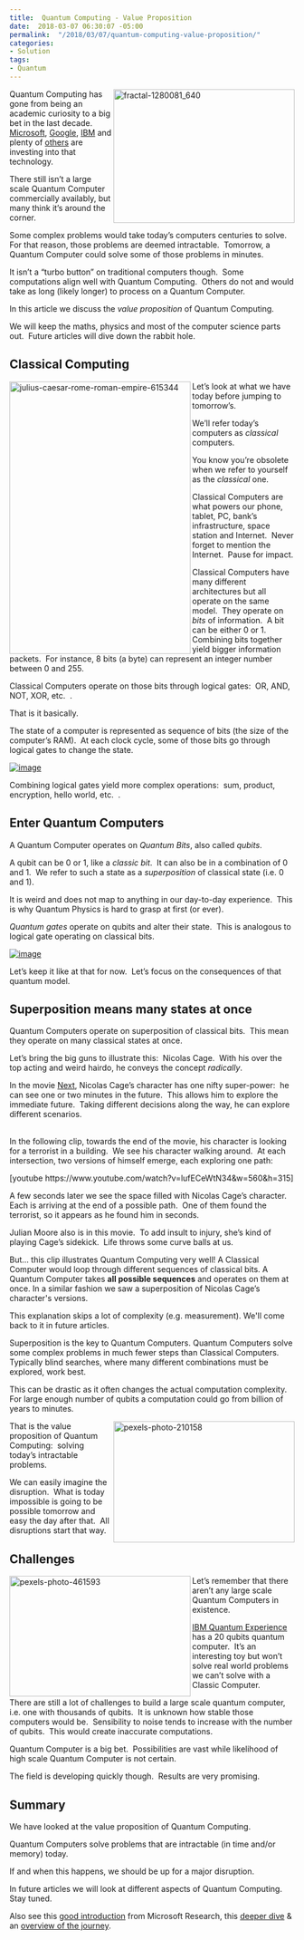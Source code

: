 ```yaml
---
title:  Quantum Computing - Value Proposition
date:  2018-03-07 06:30:07 -05:00
permalink:  "/2018/03/07/quantum-computing-value-proposition/"
categories:
- Solution
tags:
- Quantum
---
```

<p><a href="http://vincentlauzon.files.wordpress.com/2018/03/fractal-1280081_640.jpg"><img width="320" height="236" title="fractal-1280081_640" align="right" style="border:0 currentcolor;border-image:none;float:right;display:inline;background-image:none;" alt="fractal-1280081_640" src="http://vincentlauzon.files.wordpress.com/2018/03/fractal-1280081_640_thumb.jpg" border="0" /></a></p><p>Quantum Computing has gone from being an academic curiosity to a big bet in the last decade.&nbsp; <a href="http://www.zdnet.com/article/microsofts-next-big-bet-clue-its-just-hired-four-top-quantum-computing-scientists/">Microsoft</a>, <a href="https://www.ft.com/content/4b40be6c-0181-11e8-9650-9c0ad2d7c5b5">Google</a>, <a href="https://arstechnica.com/science/2016/05/how-ibms-new-five-qubit-universal-quantum-computer-works/">IBM</a> and plenty of <a href="https://quantumcomputingreport.com/players/public-companies/">others</a> are investing into that technology.</p><p>There still isn’t a large scale Quantum Computer commercially availably, but many think it’s around the corner.</p><p>Some complex problems would take today’s computers centuries to solve.&nbsp; For that reason, those problems are deemed intractable.&nbsp; Tomorrow, a Quantum Computer could solve some of those problems in minutes.</p><p>It isn’t a “turbo button” on traditional computers though.&nbsp; Some computations align well with Quantum Computing.&nbsp; Others do not and would take as long (likely longer) to process on a Quantum Computer.</p><p>In this article we discuss the <em>value proposition</em> of Quantum Computing.</p><p>We will keep the maths, physics and most of the computer science parts out.&nbsp; Future articles will dive down the rabbit hole.</p><h2>Classical Computing</h2><p><a href="http://vincentlauzon.files.wordpress.com/2018/03/julius-caesar-rome-roman-empire-615344.jpg"><img width="320" height="481" title="julius-caesar-rome-roman-empire-615344" align="left" style="border:0 currentcolor;border-image:none;float:left;display:inline;background-image:none;" alt="julius-caesar-rome-roman-empire-615344" src="http://vincentlauzon.files.wordpress.com/2018/03/julius-caesar-rome-roman-empire-615344_thumb.jpg" border="0" /></a>Let’s look at what we have today before jumping to tomorrow’s.</p><p>We’ll refer today’s computers as <em>classical</em> computers.</p><p>You know you’re obsolete when we refer to yourself as the <em>classical </em>one.</p><p>Classical Computers are what powers our phone, tablet, PC, bank’s infrastructure, space station and Internet.&nbsp; Never forget to mention the Internet.&nbsp; Pause for impact.</p><p>Classical Computers have many different architectures but all operate on the same model.&nbsp; They operate on <em>bits</em> of information.&nbsp; A bit can be either 0 or 1.&nbsp; Combining bits together yield bigger information packets.&nbsp; For instance, 8 bits (a byte) can represent an integer number between 0 and 255.</p><p>Classical Computers operate on those bits through logical gates:&nbsp; OR, AND, NOT, XOR, etc.&nbsp; .</p><p>That is it basically.</p><p>The state of a computer is represented as sequence of bits (the size of the computer’s RAM).&nbsp; At each clock cycle, some of those bits go through logical gates to change the state.</p><p><a href="http://vincentlauzon.files.wordpress.com/2018/03/image3.png"><img title="image" style="border:0 currentcolor;border-image:none;display:inline;background-image:none;" alt="image" src="http://vincentlauzon.files.wordpress.com/2018/03/image_thumb3.png" border="0" /></a></p><p>Combining logical gates yield more complex operations:&nbsp; sum, product, encryption, hello world, etc.&nbsp; .</p><h2>Enter Quantum Computers</h2><p>A Quantum Computer operates on <em>Quantum Bits</em>, also called <em>qubits</em>.</p><p>A qubit can be 0 or 1, like a <em>classic bit</em>.&nbsp; It can also be in a combination of 0 and 1.&nbsp; We refer to such a state as a <em>superposition</em> of classical state (i.e. 0 and 1).</p><p>It is weird and does not map to anything in our day-to-day experience.&nbsp; This is why Quantum Physics is hard to grasp at first (or ever).</p><p><em>Quantum gates </em>operate on qubits and alter their state.&nbsp; This is analogous to logical gate operating on classical bits.</p><p><a href="http://vincentlauzon.files.wordpress.com/2018/03/image5.png"><img title="image" style="border:0 currentcolor;border-image:none;display:inline;background-image:none;" alt="image" src="http://vincentlauzon.files.wordpress.com/2018/03/image_thumb5.png" border="0" /></a></p><p>
Let’s keep it like at that for now.&nbsp; Let’s focus on the consequences of that quantum model.</p><h2>Superposition means many states at once</h2><p>Quantum Computers operate on superposition of classical bits.&nbsp; This mean they operate on many classical states at once.</p><p>Let’s bring the big guns to illustrate this:&nbsp; Nicolas Cage.&nbsp; With his over the top acting and weird hairdo, he conveys the concept <em>radically</em>.</p><p>In the movie <a href="https://en.wikipedia.org/wiki/Next_(2007_film)">Next</a>, Nicolas Cage’s character has one nifty super-power:&nbsp; he can see one or two minutes in the future.&nbsp; This allows him to explore the immediate future.&nbsp; Taking different decisions along the way, he can explore different scenarios.</p><p><br />
In the following clip, towards the end of the movie, his character is looking for a terrorist in a building.&nbsp; We see his character walking around.&nbsp; At each intersection, two versions of himself emerge, each exploring one path:</p><p>[youtube https://www.youtube.com/watch?v=lufECeWtN34&amp;w=560&amp;h=315]
</p>
<p>A few seconds later we see the space filled with Nicolas Cage’s character.&nbsp; Each is arriving at the end of a possible path.&nbsp; One of them found the terrorist, so it appears as he found him in seconds.</p><p>Julian Moore also is in this movie.&nbsp; To add insult to injury, she’s kind of playing Cage’s sidekick.&nbsp; Life throws some curve balls at us.</p><p>But… this clip illustrates Quantum Computing very well! A Classical Computer would loop through different sequences of classical bits. A Quantum Computer takes <strong>all possible sequences</strong> and operates on them at once. In a similar fashion we saw a superposition of Nicolas Cage’s character's versions.</p><p></p><p>This explanation skips a lot of complexity (e.g. measurement). We'll come back to it in future articles.</p><p>Superposition is the key to Quantum Computers. Quantum Computers solve some complex problems in much fewer steps than Classical Computers. Typically blind searches, where many different combinations must be explored, work best.<br /></p>
<p>This can be drastic as it often changes the actual computation complexity.&nbsp; For large enough number of qubits a computation could go from billion of years to minutes.</p><p><a href="http://vincentlauzon.files.wordpress.com/2018/03/pexels-photo-2101581.jpg"><img width="320" height="214" title="pexels-photo-210158" align="right" style="border:0 currentcolor;border-image:none;float:right;display:inline;background-image:none;" alt="pexels-photo-210158" src="http://vincentlauzon.files.wordpress.com/2018/03/pexels-photo-210158_thumb1.jpg" border="0" /></a>That is the value proposition of Quantum Computing:&nbsp; solving today’s intractable problems.</p><p>We can easily imagine the disruption.&nbsp; What is today impossible is going to be possible tomorrow and easy the day after that.&nbsp; All disruptions start that way.</p><h2>Challenges</h2><p><a href="http://vincentlauzon.files.wordpress.com/2018/03/pexels-photo-461593.jpg"><img width="320" height="213" title="pexels-photo-461593" align="left" style="border:0 currentcolor;border-image:none;float:left;display:inline;background-image:none;" alt="pexels-photo-461593" src="http://vincentlauzon.files.wordpress.com/2018/03/pexels-photo-461593_thumb.jpg" border="0" /></a>Let’s remember that there aren’t any large scale Quantum Computers in existence.</p><p><a href="https://en.wikipedia.org/wiki/IBM_Quantum_Experience">IBM Quantum Experience</a> has a 20 qubits quantum computer.&nbsp; It’s an interesting toy but won’t solve real world problems we can’t solve with a Classic Computer.</p><p>There are still a lot of challenges to build a large scale quantum computer, i.e. one with thousands of qubits.&nbsp; It is unknown how stable those computers would be.&nbsp; Sensibility to noise tends to increase with the number of qubits.&nbsp; This would create inaccurate computations.</p><p>Quantum Computer is a big bet.&nbsp; Possibilities are vast while likelihood of high scale Quantum Computer is not certain.</p><p>The field is developing quickly though.&nbsp; Results are very promising.</p><h2>Summary</h2><p>We have looked at the value proposition of Quantum Computing.</p><p>
Quantum Computers solve problems that are intractable (in time and/or memory) today.</p><p>If and when this happens, we should be up for a major disruption.</p><p>In future articles we will look at different aspects of Quantum Computing.&nbsp; Stay tuned.</p><p>Also see this <a href="https://www.youtube.com/watch?v=70Z-UUPjYY4">good introduction</a> from Microsoft Research, this <a href="https://www.youtube.com/watch?v=nWqs6S259Z4">deeper dive</a> &amp; an <a href="https://www.youtube.com/watch?v=N3csr3fXBfo">overview of the journey</a>.</p>
